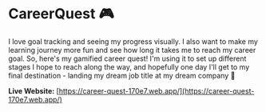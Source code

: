 # CareerQuest 🎮

I love goal tracking and seeing my progress visually. I also want to make my learning journey more fun and see how long it takes me to reach my career goal. So, here's my gamified career quest! I'm using it to set up different stages I hope to reach along the way, and hopefully one day I'll get to my final destination - landing my dream job title at my dream company 💜

**Live Website:** [https://career-quest-170e7.web.app/](https://career-quest-170e7.web.app/)
